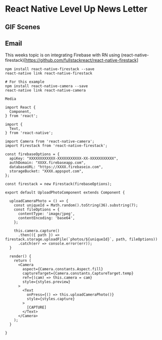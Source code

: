 # React Native Level Up News Letter

## GIF Scenes



## Email

This weeks topic is on integrating Firebase with RN using
(react-native-firestack)[https://github.com/fullstackreact/react-native-firestack]

```langauge-bash
npm install react-native-firestack --save
react-native link react-native-firestack

# For this example
npm install react-native-camera --save
react-native link react-native-camera
```

```langauge-plist
Media
```

```language-jsx
import React {
  Component,
} from 'react';

import {
  Text,
} from 'react-native';

import Camera from 'react-native-camera';
import Firestack from 'react-native-firestack';

const firebaseOptions = {
  apiKey: "XXXXXXXXXXXX-XXXXXXXXXXX-XX-XXXXXXXXXXX",
  authDomain: "XXXX.firebaseapp.com",
  databaseURL: "https://XXXX.firebaseio.com",
  storageBucket: "XXXX.appspot.com",
};

const firestack = new Firestack(firebaseOptions);

export default UploadPhotoComponent extends Component {

  uploadCameraPhoto = () => {
    const uniqueId = Math.random().toString(36).substring(7);
    const fileOptions = {
      contentType: 'image/jpeg',
      contentEncoding: 'base64',
    };

    this.camera.capture()
      .then(({ path }) => firestack.storage.uploadFile(`photos/${uniqueId}`, path, fileOptions))
      .catch(err => console.error(err));
  }

  render() {
    return (
      <Camera
        aspect={Camera.constants.Aspect.fill}
        captureTarget={Camera.constants.CaptureTarget.temp}
        ref={(cam) => this.camera = cam}
        style={styles.preview}
      >
        <Text
          onPress={() => this.uploadCameraPhoto()}
          style={styles.capture}
        >
          [CAPTURE]
        </Text>
      </Camera>
    );
  }

}

```

